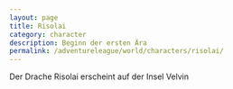 ```yaml
---
layout: page
title: Risolai
category: character
description: Beginn der ersten Ära
permalink: /adventureleague/world/characters/risolai/
---
```


Der Drache Risolai erscheint auf der Insel Velvin
